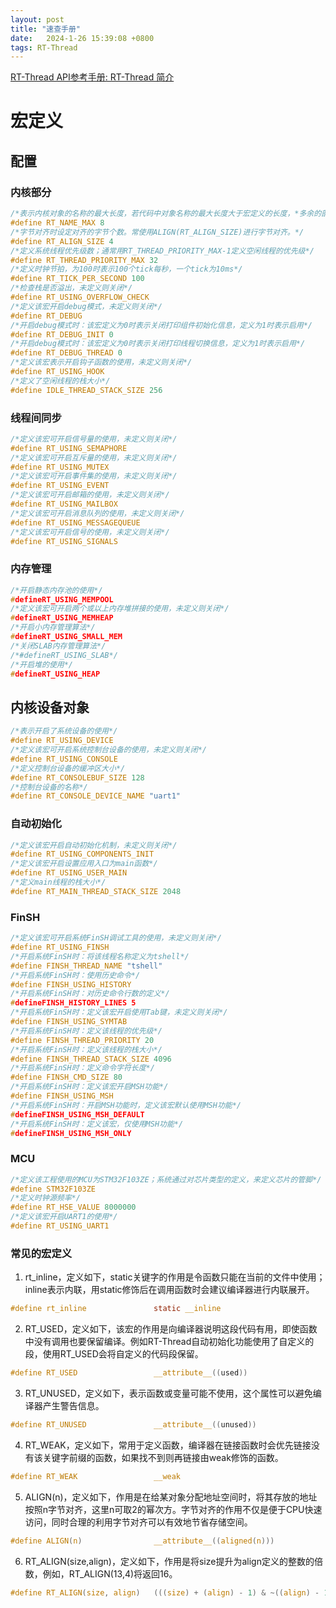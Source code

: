 ```yaml
---
layout: post
title: "速查手册" 
date:   2024-1-26 15:39:08 +0800
tags: RT-Thread
---
```


[RT-Thread API参考手册: RT-Thread 简介](https://www.rt-thread.org/document/api/index.html)

# 宏定义

## 配置

### 内核部分

```c
/*表示内核对象的名称的最大长度，若代码中对象名称的最大长度大于宏定义的长度，*多余的部分将被截掉。*/
#define RT_NAME_MAX 8
/*字节对齐时设定对齐的字节个数。常使用ALIGN(RT_ALIGN_SIZE)进行字节对齐。*/
#define RT_ALIGN_SIZE 4
/*定义系统线程优先级数；通常用RT_THREAD_PRIORITY_MAX-1定义空闲线程的优先级*/
#define RT_THREAD_PRIORITY_MAX 32
/*定义时钟节拍，为100时表示100个tick每秒，一个tick为10ms*/
#define RT_TICK_PER_SECOND 100
/*检查栈是否溢出，未定义则关闭*/
#define RT_USING_OVERFLOW_CHECK
/*定义该宏开启debug模式，未定义则关闭*/
#define RT_DEBUG
/*开启debug模式时：该宏定义为0时表示关闭打印组件初始化信息，定义为1时表示启用*/
#define RT_DEBUG_INIT 0
/*开启debug模式时：该宏定义为0时表示关闭打印线程切换信息，定义为1时表示启用*/
#define RT_DEBUG_THREAD 0
/*定义该宏表示开启钩子函数的使用，未定义则关闭*/
#define RT_USING_HOOK
/*定义了空闲线程的栈大小*/
#define IDLE_THREAD_STACK_SIZE 256
```

### 线程间同步

```c
/*定义该宏可开启信号量的使用，未定义则关闭*/
#define RT_USING_SEMAPHORE
/*定义该宏可开启互斥量的使用，未定义则关闭*/
#define RT_USING_MUTEX
/*定义该宏可开启事件集的使用，未定义则关闭*/
#define RT_USING_EVENT
/*定义该宏可开启邮箱的使用，未定义则关闭*/
#define RT_USING_MAILBOX
/*定义该宏可开启消息队列的使用，未定义则关闭*/
#define RT_USING_MESSAGEQUEUE
/*定义该宏可开启信号的使用，未定义则关闭*/
#define RT_USING_SIGNALS
```

### 内存管理

```c
/*开启静态内存池的使用*/
#defineRT_USING_MEMPOOL
/*定义该宏可开启两个或以上内存堆拼接的使用，未定义则关闭*/
#defineRT_USING_MEMHEAP
/*开启小内存管理算法*/
#defineRT_USING_SMALL_MEM
/*关闭SLAB内存管理算法*/
/*#defineRT_USING_SLAB*/
/*开启堆的使用*/
#defineRT_USING_HEAP
```

## 内核设备对象

```c
/*表示开启了系统设备的使用*/
#define RT_USING_DEVICE
/*定义该宏可开启系统控制台设备的使用，未定义则关闭*/
#define RT_USING_CONSOLE
/*定义控制台设备的缓冲区大小*/
#define RT_CONSOLEBUF_SIZE 128
/*控制台设备的名称*/
#define RT_CONSOLE_DEVICE_NAME "uart1"
```

### 自动初始化

```c
/*定义该宏开启自动初始化机制，未定义则关闭*/
#define RT_USING_COMPONENTS_INIT
/*定义该宏开启设置应用入口为main函数*/
#define RT_USING_USER_MAIN
/*定义main线程的栈大小*/
#define RT_MAIN_THREAD_STACK_SIZE 2048
```

### FinSH

```c
/*定义该宏可开启系统FinSH调试工具的使用，未定义则关闭*/
#define RT_USING_FINSH
/*开启系统FinSH时：将该线程名称定义为tshell*/
#define FINSH_THREAD_NAME "tshell"
/*开启系统FinSH时：使用历史命令*/
#define FINSH_USING_HISTORY
/*开启系统FinSH时：对历史命令行数的定义*/
#defineFINSH_HISTORY_LINES 5
/*开启系统FinSH时：定义该宏开启使用Tab键，未定义则关闭*/
#define FINSH_USING_SYMTAB
/*开启系统FinSH时：定义该线程的优先级*/
#define FINSH_THREAD_PRIORITY 20
/*开启系统FinSH时：定义该线程的栈大小*/
#define FINSH_THREAD_STACK_SIZE 4096
/*开启系统FinSH时：定义命令字符长度*/
#define FINSH_CMD_SIZE 80
/*开启系统FinSH时：定义该宏开启MSH功能*/
#define FINSH_USING_MSH
/*开启系统FinSH时：开启MSH功能时，定义该宏默认使用MSH功能*/
#defineFINSH_USING_MSH_DEFAULT
/*开启系统FinSH时：定义该宏，仅使用MSH功能*/
#defineFINSH_USING_MSH_ONLY
```

### MCU

```c
/*定义该工程使用的MCU为STM32F103ZE；系统通过对芯片类型的定义，来定义芯片的管脚*/
#define STM32F103ZE
/*定义时钟源频率*/
#define RT_HSE_VALUE 8000000
/*定义该宏开启UART1的使用*/
#define RT_USING_UART1
```

### 常见的宏定义

1. rt_inline，定义如下，static关键字的作用是令函数只能在当前的文件中使用；inline表示内联，用static修饰后在调用函数时会建议编译器进行内联展开。

```c
#define rt_inline  				static __inline
```

2. RT_USED，定义如下，该宏的作用是向编译器说明这段代码有用，即使函数中没有调用也要保留编译。例如RT-Thread自动初始化功能使用了自定义的段，使用RT_USED会将自定义的代码段保留。

```c
#define RT_USED 				__attribute__((used))
```

3. RT_UNUSED，定义如下，表示函数或变量可能不使用，这个属性可以避免编译器产生警告信息。

```c
#define	RT_UNUSED				__attribute__((unused))
```

4. RT_WEAK，定义如下，常用于定义函数，编译器在链接函数时会优先链接没有该关键字前缀的函数，如果找不到则再链接由weak修饰的函数。

```c
#define	RT_WEAK					__weak
```

5. ALIGN(n)，定义如下，作用是在给某对象分配地址空间时，将其存放的地址按照n字节对齐，这里n可取2的幂次方。字节对齐的作用不仅是便于CPU快速访问，同时合理的利用字节对齐可以有效地节省存储空间。

```c
#define	ALIGN(n)				__attribute__((aligned(n)))
```

6. RT_ALIGN(size,align)，定义如下，作用是将size提升为align定义的整数的倍数，例如，RT_ALIGN(13,4)将返回16。

```c
#define	RT_ALIGN(size, align)	(((size) + (align) - 1) & ~((align) - 1))
```





